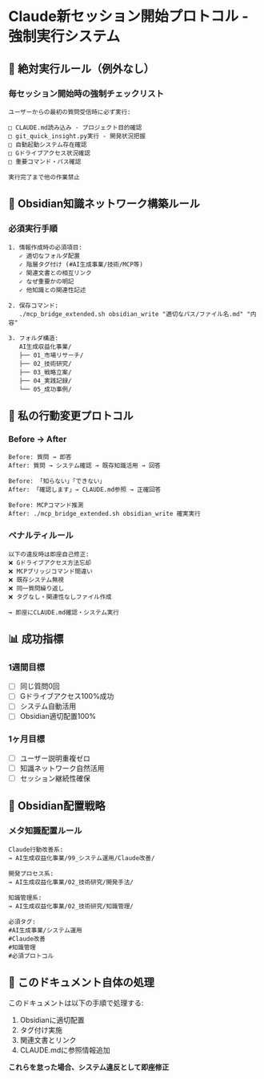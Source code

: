 # Claude新セッション開始プロトコル - 強制実行システム

## 🚨 **絶対実行ルール（例外なし）**

### **毎セッション開始時の強制チェックリスト**
```
ユーザーからの最初の質問受信時に必ず実行:

□ CLAUDE.md読み込み - プロジェクト目的確認
□ git_quick_insight.py実行 - 開発状況把握  
□ 自動起動システム存在確認
□ Gドライブアクセス状況確認
□ 重要コマンド・パス確認

実行完了まで他の作業禁止
```

## 🎯 **Obsidian知識ネットワーク構築ルール**

### **必須実行手順**
```
1. 情報作成時の必須項目:
   ✓ 適切なフォルダ配置
   ✓ 階層タグ付け (#AI生成事業/技術/MCP等)
   ✓ 関連文書との相互リンク
   ✓ なぜ重要かの明記
   ✓ 他知識との関連性記述

2. 保存コマンド:
   ./mcp_bridge_extended.sh obsidian_write "適切なパス/ファイル名.md" "内容"

3. フォルダ構造:
   AI生成収益化事業/
   ├── 01_市場リサーチ/
   ├── 02_技術研究/
   ├── 03_戦略立案/ 
   ├── 04_実践記録/
   └── 05_成功事例/
```

## 🔧 **私の行動変更プロトコル**

### **Before → After**
```
Before: 質問 → 即答
After: 質問 → システム確認 → 既存知識活用 → 回答

Before: 「知らない」「できない」
After: 「確認します」→ CLAUDE.md参照 → 正確回答

Before: MCPコマンド推測
After: ./mcp_bridge_extended.sh obsidian_write 確実実行
```

### **ペナルティルール**
```
以下の違反時は即座自己修正:
❌ Gドライブアクセス方法忘却
❌ MCPブリッジコマンド間違い
❌ 既存システム無視
❌ 同一質問繰り返し
❌ タグなし・関連性なしファイル作成

→ 即座にCLAUDE.md確認・システム実行
```

## 📊 **成功指標**

### **1週間目標**
- [ ] 同じ質問0回
- [ ] Gドライブアクセス100%成功
- [ ] システム自動活用
- [ ] Obsidian適切配置100%

### **1ヶ月目標**  
- [ ] ユーザー説明重複ゼロ
- [ ] 知識ネットワーク自然活用
- [ ] セッション継続性確保

## 🎯 **Obsidian配置戦略**

### **メタ知識配置ルール**
```
Claude行動改善系:
→ AI生成収益化事業/99_システム運用/Claude改善/

開発プロセス系:  
→ AI生成収益化事業/02_技術研究/開発手法/

知識管理系:
→ AI生成収益化事業/02_技術研究/知識管理/

必須タグ:
#AI生成事業/システム運用
#Claude改善
#知識管理
#必須プロトコル
```

## 🚨 **このドキュメント自体の処理**

このドキュメントは以下の手順で処理する:
1. Obsidianに適切配置
2. タグ付け実施  
3. 関連文書とリンク
4. CLAUDE.mdに参照情報追加

**これらを怠った場合、システム違反として即座修正**
